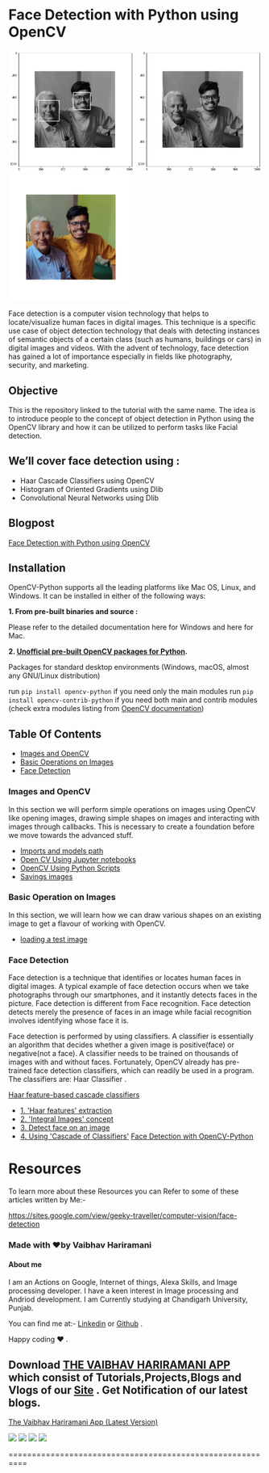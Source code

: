 # Face Detection with Python using OpenCV
 <img src="https://raw.githubusercontent.com/vaibhavhariaramani/FaceDetection/master/images/detected%20face.png" width="250"/> <img src="https://raw.githubusercontent.com/vaibhavhariaramani/FaceDetection/master/images/grey.png" width="250"/> <img src="https://raw.githubusercontent.com/vaibhavhariaramani/FaceDetection/master/images/test6.jpg" width="250"/> 


Face detection is a computer vision technology that helps to locate/visualize human faces in digital images. This technique is a specific use case of object detection technology that deals with detecting instances of semantic objects of a certain class (such as humans, buildings or cars) in digital images and videos. With the advent of technology, face detection has gained a lot of importance especially in fields like photography, security, and marketing.

## Objective
This is the repository linked to the tutorial with the same name. The idea is to introduce people to the concept of object detection in Python using the OpenCV library and how it can be utilized to perform tasks like Facial detection.

## We’ll cover face detection using :
* Haar Cascade Classifiers using OpenCV
* Histogram of Oriented Gradients using Dlib
* Convolutional Neural Networks using Dlib

## Blogpost
[Face Detection with Python using OpenCV](https://vaibhavhariramani.blogspot.com/2020/04/a-full-guide-to-face-detection.html)

## Installation
OpenCV-Python supports all the leading platforms like Mac OS, Linux, and Windows. It can be installed in either of the following ways:

**1. From pre-built binaries and source :**

Please refer to the detailed documentation here for Windows and here for Mac.

**2. [Unofficial pre-built OpenCV packages for Python](https://pypi.org/project/opencv-python/).**

Packages for standard desktop environments (Windows, macOS, almost any GNU/Linux distribution)

run ```pip install opencv-python``` if you need only the main modules
run ```pip install opencv-contrib-python``` if you need both main and contrib modules (check extra modules listing from [OpenCV documentation](https://docs.opencv.org/master/))

## Table Of Contents


* [Images and OpenCV](#images-and-opencv)
* [Basic Operations on Images](#basic-operation-on-images)
* [Face Detection](#face-detection)



### Images and OpenCV
In this section we will perform simple operations on images using OpenCV like opening images, drawing simple shapes on images and interacting with images through callbacks. This is necessary to create a foundation before we move towards the advanced stuff.

* [Imports and models path](https://vaibhavhariramani.blogspot.com/2020/04/a-full-guide-to-face-detection.html)
* [Open CV Using Jupyter notebooks](https://vaibhavhariramani.blogspot.com/2020/04/a-full-guide-to-face-detection.html)
* [OpenCV Using Python Scripts](https://vaibhavhariramani.blogspot.com/2020/04/a-full-guide-to-face-detection.html)
* [Savings images](https://vaibhavhariramani.blogspot.com/2020/04/a-full-guide-to-face-detection.html)

### Basic Operation on Images
In this section, we will learn how we can draw various shapes on an existing image to get a flavour of working with OpenCV.

* [loading a test image](https://vaibhavhariramani.blogspot.com/2020/04/a-full-guide-to-face-detection.html)

### Face Detection
Face detection is a technique that identifies or locates human faces in digital images. A typical example of face detection occurs when we take photographs through our smartphones, and it instantly detects faces in the picture. Face detection is different from Face recognition. Face detection detects merely the presence of faces in an image while facial recognition involves identifying whose face it is.


Face detection is performed by using classifiers. A classifier is essentially an algorithm that decides whether a given image is positive(face) or negative(not a face). A classifier needs to be trained on thousands of images with and without faces. Fortunately, OpenCV already has pre-trained face detection classifiers, which can readily be used in a program. The classifiers are:
Haar Classifier .

[Haar feature-based cascade classifiers](https://vaibhavhariramani.blogspot.com/2020/04/a-full-guide-to-face-detection.html)
* [1. 'Haar features' extraction](https://vaibhavhariramani.blogspot.com/2020/04/a-full-guide-to-face-detection.html)
* [2. 'Integral Images' concept](https://vaibhavhariramani.blogspot.com/2020/04/a-full-guide-to-face-detection.html)
* [3. Detect face on an image](https://vaibhavhariramani.blogspot.com/2020/04/a-full-guide-to-face-detection.html)
* [4. Using 'Cascade of Classifiers'](https://vaibhavhariramani.blogspot.com/2020/04/a-full-guide-to-face-detection.html)
[Face Detection with OpenCV-Python](https://vaibhavhariramani.blogspot.com/2020/04/a-full-guide-to-face-detection.html)
# Resources 

To learn more about these Resources you can Refer to some of these articles written by Me:-

https://sites.google.com/view/geeky-traveller/computer-vision/face-detection

### Made with ❤️by Vaibhav Hariramani
#### About me

I am an Actions on Google, Internet of things, Alexa Skills, and Image processing developer.
I have a keen interest in Image processing and Andriod development.
I am Currently studying at  Chandigarh University, Punjab.

You can find me at:-
[Linkedin](https://www.linkedin.com/in/vaibhav-hariramani-087488186/) or [Github](https://github.com/vaibhavhariaramani) .

Happy coding ❤️ .



## Download [**THE VAIBHAV HARIRAMANI APP**](https://github.com/vaibhavhariaramani/The-Vaibhav-Hariramani-App/raw/master/vaibhav%20hariramani%20app.apk) which consist of Tutorials,Projects,Blogs and Vlogs of our [Site](https://sites.google.com/view/geeky-traveller/home) . Get Notification of our latest blogs.

[The Vaibhav Hariramani App (Latest Version) ](https://github.com/vaibhavhariaramani/The-Vaibhav-Hariramani-App/raw/master/vaibhav%20hariramani%20app.apk)

<img width="200" src="https://github.com/vaibhavhariaramani/The-Vaibhav-Hariramani-App/blob/master/version2.0/menu1.png"> <img width="200"  src="https://github.com/vaibhavhariaramani/The-Vaibhav-Hariramani-App/blob/master/version2.0/menu.png">  <img width="200" src="https://github.com/vaibhavhariaramani/The-Vaibhav-Hariramani-App/raw/master/version2.0/shimla.png"> <img width="200" src="https://github.com/vaibhavhariaramani/The-Vaibhav-Hariramani-App/raw/master/version2.0/Cv.png">

==========================================================


